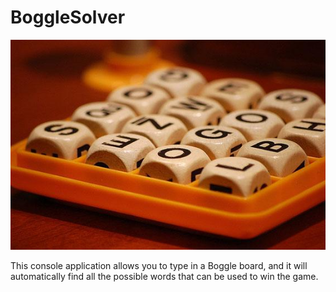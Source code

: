 # BoggleSolver

![BogglePicture](https://github.com/KeatonMacLeod/BoggleSolver/blob/master/BoggleBoard.jpg)

This console application allows you to type in a Boggle board, and it will automatically find all the possible words that can be used to win the game.
